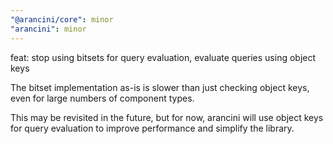 ```yaml
---
"@arancini/core": minor
"arancini": minor
---
```


feat: stop using bitsets for query evaluation, evaluate queries using object keys

The bitset implementation as-is is slower than just checking object keys, even for large numbers of component types.

This may be revisited in the future, but for now, arancini will use object keys for query evaluation to improve performance and simplify the library.
